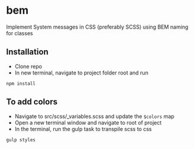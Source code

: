 # bem
Implement System messages in CSS (preferably SCSS) using BEM naming for classes

## Installation
- Clone repo
- In new terminal, navigate to project folder root and run

`npm install`

## To add colors
- Navigate to src/scss/_variables.scss and update the `$colors` map
- Open a new terminal window and navigate to root of project
- In the terminal, run the gulp task to transpile scss to css

`gulp styles`

